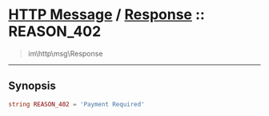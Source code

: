 # [HTTP Message](http.md) / [Response](http-Response.md) :: REASON_402
 > im\http\msg\Response
____

## Synopsis
```php
string REASON_402 = 'Payment Required'
```
